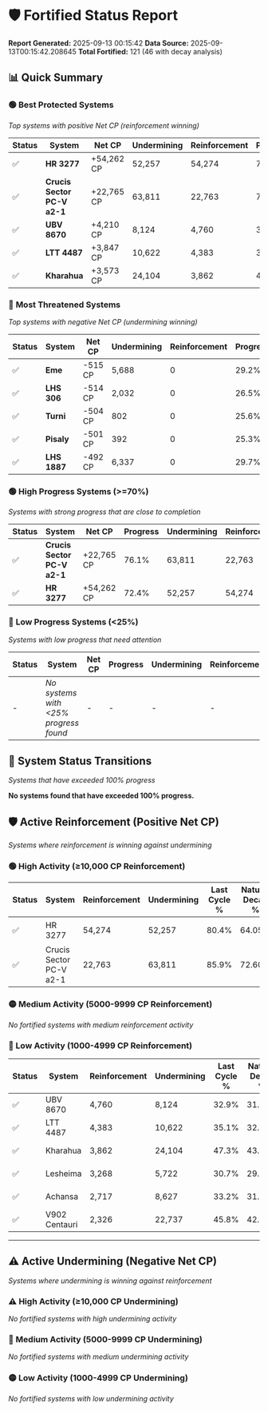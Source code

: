 # 🛡️ Fortified Status Report

**Report Generated:** 2025-09-13 00:15:42
**Data Source:** 2025-09-13T00:15:42.208645
**Total Fortified:** 121 (46 with decay analysis)

## 📊 Quick Summary

### 🟢 **Best Protected Systems**
*Top systems with positive Net CP (reinforcement winning)*

| Status | System | Net CP | Undermining | Reinforcement | Progress |
|--------|--------|--------|-------------|---------------|----------|
| ✅ | **HR 3277** | +54,262 CP | 52,257 | 54,274 | 72.4% |
| ✅ | **Crucis Sector PC-V a2-1** | +22,765 CP | 63,811 | 22,763 | 76.1% |
| ✅ | **UBV 8670** | +4,210 CP | 8,124 | 4,760 | 31.7% |
| ✅ | **LTT 4487** | +3,847 CP | 10,622 | 4,383 | 33.5% |
| ✅ | **Kharahua** | +3,573 CP | 24,104 | 3,862 | 43.6% |

### 🔴 **Most Threatened Systems**
*Top systems with negative Net CP (undermining winning)*

| Status | System | Net CP | Undermining | Reinforcement | Progress |
|--------|--------|--------|-------------|---------------|----------|
| ✅ | **Eme** | -515 CP | 5,688 | 0 | 29.2% |
| ✅ | **LHS 306** | -514 CP | 2,032 | 0 | 26.5% |
| ✅ | **Turni** | -504 CP | 802 | 0 | 25.6% |
| ✅ | **Pisaly** | -501 CP | 392 | 0 | 25.3% |
| ✅ | **LHS 1887** | -492 CP | 6,337 | 0 | 29.7% |

### 🟢 **High Progress Systems (>=70%)**
*Systems with strong progress that are close to completion*

| Status | System | Net CP | Progress | Undermining | Reinforcement |
|--------|--------|--------|----------|-------------|---------------|
| ✅ | **Crucis Sector PC-V a2-1** | +22,765 CP | 76.1% | 63,811 | 22,763 |
| ✅ | **HR 3277** | +54,262 CP | 72.4% | 52,257 | 54,274 |

### 🔴 **Low Progress Systems (<25%)**
*Systems with low progress that need attention*

| Status | System | Net CP | Progress | Undermining | Reinforcement |
|--------|--------|--------|----------|-------------|---------------|
| - | *No systems with <25% progress found* | - | - | - | - |
## 🔄 System Status Transitions
*Systems that have exceeded 100% progress*

**No systems found that have exceeded 100% progress.**

## 🛡️ Active Reinforcement (Positive Net CP)
*Systems where reinforcement is winning against undermining*

### 🟢 High Activity (≥10,000 CP Reinforcement)

| Status | System | Reinforcement | Undermining | Last Cycle % | Natural Decay % | Current Progress % | Current CP | Net CP | Activity |
|--------|--------|---------------|-------------|--------------|-----------------|-------------------|------------|--------|----------|
| ✅ | HR 3277 | 54,274 | 52,257 | 80.4% | 64.05% | 72.4% | 470,600 | +54,262 | 🟢 High Reinforcement |
| ✅ | Crucis Sector PC-V a2-1 | 22,763 | 63,811 | 85.9% | 72.60% | 76.1% | 494,649 | +22,765 | 🟢 High Reinforcement |

### 🟡 Medium Activity (5000-9999 CP Reinforcement)

*No fortified systems with medium reinforcement activity*

### 🔴 Low Activity (1000-4999 CP Reinforcement)

| Status | System | Reinforcement | Undermining | Last Cycle % | Natural Decay % | Current Progress % | Current CP | Net CP | Activity |
|--------|--------|---------------|-------------|--------------|-----------------|-------------------|------------|--------|----------|
| ✅ | UBV 8670 | 4,760 | 8,124 | 32.9% | 31.05% | 31.7% | 206,050 | +4,210 | 🔵 Low Reinforcement |
| ✅ | LTT 4487 | 4,383 | 10,622 | 35.1% | 32.91% | 33.5% | 217,750 | +3,847 | 🔵 Low Reinforcement |
| ✅ | Kharahua | 3,862 | 24,104 | 47.3% | 43.05% | 43.6% | 283,400 | +3,573 | 🔵 Low Reinforcement |
| ✅ | Lesheima | 3,268 | 5,722 | 30.7% | 29.36% | 29.8% | 193,700 | +2,834 | 🔵 Low Reinforcement |
| ✅ | Achansa | 2,717 | 8,627 | 33.2% | 31.54% | 31.9% | 207,350 | +2,327 | 🔵 Low Reinforcement |
| ✅ | V902 Centauri | 2,326 | 22,737 | 45.8% | 42.00% | 42.3% | 274,950 | +1,977 | 🔵 Low Reinforcement |


---

## ⚠️ Active Undermining (Negative Net CP)
*Systems where undermining is winning against reinforcement*

### ⚠️ High Activity (≥10,000 CP Undermining)

*No fortified systems with high undermining activity*

### 🔶 Medium Activity (5000-9999 CP Undermining)

*No fortified systems with medium undermining activity*

### 🟡 Low Activity (1000-4999 CP Undermining)

*No fortified systems with low undermining activity*
